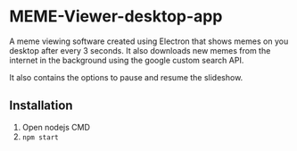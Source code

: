 # MEME-Viewer-desktop-app
A meme viewing software created using Electron that shows memes on you desktop after every 3 seconds. It also downloads new memes from the internet in the background using the google custom search API.

It also contains the options to pause and resume the slideshow.

## Installation

1) Open nodejs CMD
2) <code>npm start</code>


